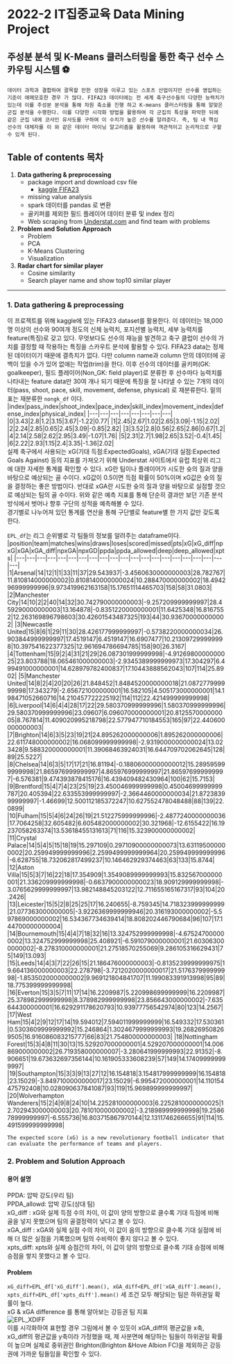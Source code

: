 # 2022-2 IT집중교육 Data Mining Project
## 주성분 분석 및 K-Means 클러스터링을 통한 축구 선수 스카우팅 시스템 :soccer:
`데이터 과학과 결합하여 괄목할 만한 성장을 이루고 있는 스포츠 산업이지만 선수를 영입하는 기준이 애매모호한 경우
가 많다. FIFA23 데이터에는 전 세계 축구선수들의 다양한 능력치가 있는데 이를 주성분 분석을 통해 차원 축소를 진행
하고 K-means 클러스터링을 통해 알맞은 군집 분석을 수행한다. 이를 다양한 시각화 방법을 활용하여 각 군집의 특성을
파악한 뒤에 같은 군집 내에 코사인 유사도를 구하여 이 수치가 높은 선수를 알려준다. 즉, 팀 내 핵심 선수의 대체자를 이
와 같은 데이터 마이닝 알고리즘을 활용하여 객관적이고 논리적으로 구할 수 있게 된다.`

Table of contents 목차
---
1. **Data gathering & preprocessing**
    * package import and download csv file 
      * [kaggle FIFA23](https://www.kaggle.com/datasets/bryanb/fifa-player-stats-database?select=FIFA23_official_data.csv "FIFA23")
    * missing value analysis
    * spark 데이터를 pandas 로 변환
    * 골키퍼를 제외한 필드 플레이어 데이터 분류 및 index 정리 
    * Web scraping from [Understat.com](https://understat.com/) and find team with problems
2. **Problem and Solution Approach**
    * Problem
    * PCA
    * K-Means Clustering
    * Visualization
3. **Radar chart for similar player**
    * Cosine similarity
    * Search player name and show top10 similar player
-------------------
### 1. Data gathering & preprocessing
이 프로젝트를 위해 kaggle에 있는 FIFA23 dataset를 활용한다. 이 데이터는 18,000명 이상의 선수와 90여개 정도의 신체 능력치, 포지션별 능력치, 세부 능력치를 feature(특징)로 
갖고 있다. 무엇보다도 선수의 재능을 발견하고 축구 클럽이 선수의 가치를 결정할 때 작용하는 특징을 스카우트 분석에 활용할 수 있다. FIFA23 data는 정제된 데이터이기 때문에 
결측치가 없다. 다만 column name과 column 안의 데이터에 공백이 있을 수가 있어 없애는 작업(trim)을 한다. 이후 선수의 데이터를 골키퍼(GK: goalkeeper), 필드 플레이어(Non_GK: field player)로 분류한 후 선수마다 능력치를 나타내는 feature data만 30여 개나 되기 때문에 특징을 잘 나타낼
수 있는 7개의 데이터(pass, shoot, pace, skill, movement, defense, physical) 로 재분류한다. 밑의 표는 재분류한 `nongk_df` 이다.
|index|pass\_index|shoot\_index|pace\_index|skill\_index|movement\_index|defense\_index|physical\_index|
|---|---|---|---|---|---|---|---|
|0|3\.43|2\.8|1\.2|3\.15|3\.67|-1\.22|0\.77|
|1|2\.45|2\.67|1\.02|2\.65|3\.09|-1\.15|2\.02|
|2|2\.24|2\.85|0\.65|2\.45|3\.09|-0\.85|2\.82|
|3|3\.52|2\.8|0\.56|2\.65|2\.86|0\.67|1\.2|
|4|2\.14|2\.58|2\.62|2\.95|3\.49|-1\.07|1\.76|
|5|2\.31|2\.7|1\.98|2\.65|3\.52|-0\.4|1\.45|
|6|2\.22|2\.93|1\.15|2\.4|3\.35|-1\.36|2\.02|
<br>
실제 축구에서 사용되는 xG(기대 득점:ExpectedGoals), xGA(기대 실점:Expected Goals Against) 등의 지표를 가져오기 위해 Understat 사이트에서 유럽 최상위 리그에 대한 자세한 
통계를 확인할 수 있다. xG란 팀이나 플레이어가 시도한 슛의 질과 양을 바탕으로 예상되는 골 수이다. xG값이 0.5이면 득점 확률이 50%이며 xG값은 슛의 질을 결정하는 좋은 방법이다. 반대로 xGA란 시도한 슛의 질과 양을 바탕으로 실점할 것으로 예상되는 팀의 골 수이다. 위와 같은 예측 지표를 통해 단순히 결과만 보던 기존 분석 방식에서 벗어나 향후 구단의 성적을 예측해볼 수 있다. <br>
경기별로 나누어져 있던 통계를 연산을 통해 구단별로 feature별 한 가지 값만 갖도록 한다.

`EPL_df`는 리그 순위별로 각 팀들의 정보를 알려주는 dataframe이다.
|position|team|matches|wins|draws|loses|scored|missed|pts|xG|xG\_diff|npxG|xGA|xGA\_diff|npxGA|npxGD|ppda|ppda\_allowed|deep|deep\_allowed|xpts|
|---|---|---|---|---|---|---|---|---|---|---|---|---|---|---|---|---|---|---|---|---|
|1|Arsenal|14|12|1|1|33|11|37|29\.543937|-3\.4560630000000003|28\.782767|11\.810814000000002|0\.8108140000000024|10\.288470000000002|18\.494296999999996|9\.973419962163158|15\.17651114465703|158|58|31\.0803|
|2|Manchester City|14|10|2|2|40|14|32|30\.742790000000003|-9\.257209999999997|28\.459290000000003|13\.164878|-0\.8351220000000001|11\.6425348|16\.8167552|12\.263169896798603|30\.42601543487325|193|44|30\.936700000000002|
|3|Newcastle United|15|8|6|1|29|11|30|28\.426177999999997|-0\.5738220000000034|26\.903844999999997|17\.4519147|6\.4519147|16\.6907477|10\.213097299999998|10\.397541622377325|12\.961694786694785|158|90|26\.3167|
|4|Tottenham|15|9|2|4|31|21|29|26\.087301999999998|-4\.9126980000000025|23\.803788|18\.065461000000003|-2\.9345389999999973|17\.304297|6\.499491000000001|14\.628979782400837|17\.10443888562043|107|114|25\.8902|
|5|Manchester United|14|8|2|4|20|20|26|21\.848452|1\.8484520000000018|21\.087277999999998|17\.343279|-2\.656721000000001|16\.582105|4\.505173000000001|14\.198471052660716|14\.210457722225192|114|112|22\.421499999999998|
|6|Liverpool|14|6|4|4|28|17|22|29\.580370999999996|1\.580370999999996|29\.580370999999996|23\.09607|6\.096070000000001|20\.812557000000005|8\.767814|11\.409020995218798|22\.577947710184553|165|97|22\.440600000000003|
|7|Brighton|14|6|3|5|23|19|21|24\.895262000000006|1\.895262000000006|22\.611748000000002|16\.068099999999998|-2\.9319000000000024|13\.023428|9\.588320000000001|11\.39068463924031|16\.644709702062645|128|89|25\.5227|
|8|Chelsea|14|6|3|5|17|17|21|16\.81194|-0\.18806000000000012|15\.289595999999998|21\.865976999999997|4\.865976999999997|21\.865976999999997|-6\.576381|9\.474393878415176|16\.439409482430964|100|62|15\.7153|
|9|Brentford|15|4|7|4|23|25|19|23\.450046999999998|0\.45004699999999787|20\.405394|22\.633553999999997|-2\.3664460000000034|21\.872383999999997|-1\.46699|12\.500112185372247|10\.627552478048488|88|139|22\.0899|
|10|Fulham|15|5|4|6|24|26|19|21\.512275999999996|-2\.4877240000000036|17\.7064258|32\.605482|6\.605482000000002|30\.321968|-12\.6155422|16\.19237058263374|13\.53618455131613|71|116|15\.323900000000002|
|11|Crystal Palace|14|5|4|5|15|18|19|15\.297109|0\.29710900000000073|13\.631195000000002|20\.259949999999996|2\.2599499999999964|20\.259949999999996|-6\.628755|18\.732062817499237|10\.146462929374463|63|133|15\.8744|
|12|Aston Villa|15|5|3|7|16|22|18|17\.354909|1\.3549089999999993|15\.832567000000001|21\.336209999999998|-0\.6637900000000023|18\.909129999999998|-3\.0765629999999997|13\.982148845203122|12\.711655165167317|93|104|20\.2426|
|13|Leicester|15|5|2|8|25|25|17|16\.240655|-8\.759345|14\.718323999999999|21\.077363000000005|-3\.9226369999999946|20\.316193000000002|-5\.597869000000002|16\.534367734639414|18\.808202446790684|96|107|17\.144700000000004|
|14|Bournemouth|15|4|4|7|18|32|16|13\.324752999999998|-4\.675247000000002|13\.324752999999998|25\.408921|-6\.591079000000001|21\.603063000000002|-8\.278310000000001|21\.27518570255069|9\.286105316629431|75|149|13\.093|
|15|Leeds|14|4|3|7|22|26|15|21\.186476000000003|-0\.8135239999999975|19\.664136000000003|22\.278798|-3\.7212020000000017|21\.517637999999998|-1\.8535020000000002|9\.969121804841707|11\.199083391913998|95|89|18\.775399999999998|
|16|Everton|15|3|5|7|11|17|14|16\.2209987|5\.220998699999999|16\.2209987|25\.378982999999998|8\.378982999999998|23\.856643000000002|-7\.635644300000001|16\.629291178620793|10\.93977756542974|80|123|14\.2567|
|17|West Ham|15|4|2|9|12|17|14|19\.594012|7\.594011999999999|16\.549332|17\.530361|0\.5303609999999992|15\.246864|1\.3024679999999993|19\.268269508269505|16\.916086083215777|66|83|21\.754800000000003|
|18|Nottingham Forest|15|3|4|8|11|30|13|15\.529207000000001|4\.529207000000001|14\.006869000000002|26\.719358000000007|-3\.280641999999993|22\.91352|-8\.906651|19\.673632697356144|10\.161905333608239|57|149|14\.174099999999997|
|19|Southampton|15|3|3|9|13|27|12|16\.154818|3\.154817999999999|16\.154818|23\.15029|-3\.8497100000000017|23\.15029|-6\.995472000000001|14\.110154475792408|10\.028090637841087|93|119|15\.969899999999997|
|20|Wolverhampton Wanderers|15|2|4|9|8|24|10|14\.225281000000003|6\.2252810000000025|12\.702943000000003|20\.781010000000002|-3\.218989999999998|19\.258678999999997|-6\.555736|16\.803715867970144|12\.1311746266655|91|114|15\.491599999999998|

`The expected score (xG) is a new revolutionary football indicator that can evaluate the performance of teams and players.`
<br>

### 2. Problem and Solution Approach
#### 용어 설명
PPDA: 압박 강도(우리 팀)<br>
PPDA_allowd: 압박 강도(상대 팀)<br>
xG_diff : xG와 실제 득점 수의 차이, 이 값이 양의 방향으로 클수록 기대 득점에 비해 골을 넣지 못했으며 팀의 골결정력이 낮다고 볼 수 있다.<br>
xGA_diff : xGA와 실제 실점 수의 차이, 이 값이 음의 방향으로 클수록 기대 실점에 비해 더 많은 실점을 기록했으며 팀의 수비력이 좋지 않다고 볼 수 있다.<br>
xpts_diff: xpts와 실제 승점간의 차이, 이 값이 양의 방향으로 클수록 기대 승점에 비해 승점을 쌓지 못했다고 볼 수 있다.

#### Problem
`xG_diff>EPL_df['xG_diff'].mean(), xGA_diff<EPL_df['xGA_diff'].mean(), xpts_diff>EPL_df['xpts_diff'].mean()` 세 조건 모두 해당되는 팀은 하위권일 확률이 높다.<br>
xG & xGA difference 를 통해 알아보는 강등권 팀 지표<br>
![EPL_XDIFF](https://user-images.githubusercontent.com/98611647/203234362-131f59c1-2796-4133-aada-1d51b9a805f8.png)
<br>
이를 시각화하여 표현할 경우 그림에서 볼 수 있듯이 xGA_diff의 평균값을 x축, xG_diff의 평균값을 y축이라 가정했을 때, 제 사분면에 해당하는 팀들이 하위권일
확률이 높으며 실제로 중위권인 Brighton(Brighton &Hove Albion FC)을 제외하곤 강등권에 가까운 팀들임을 확인할 수 있다.<br>


